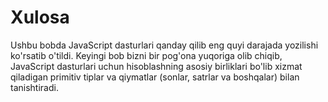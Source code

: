 # Xulosa

Ushbu bobda JavaScript dasturlari qanday qilib eng quyi darajada yozilishi ko'rsatib o'tildi. Keyingi bob bizni bir pog'ona yuqoriga olib chiqib, JavaScript dasturlari uchun hisoblashning asosiy birliklari bo'lib xizmat qiladigan primitiv tiplar va qiymatlar (sonlar, satrlar va boshqalar) bilan tanishtiradi.
